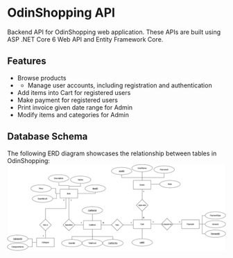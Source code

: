 # OdinShopping API

Backend API for OdinShopping web application. These APIs are built using ASP .NET Core 6 Web API and Entity Framework Core.

## Features

- Browse products
- - Manage user accounts, including registration and authentication
- Add items into Cart for registered users
- Make payment for registered users
- Print invoice given date range for Admin
- Modify items and categories for Admin

## Database Schema

The following ERD diagram showcases the relationship between tables in OdinShopping:
![ERD diagram](Images/OdinShopping_ERD.png)

